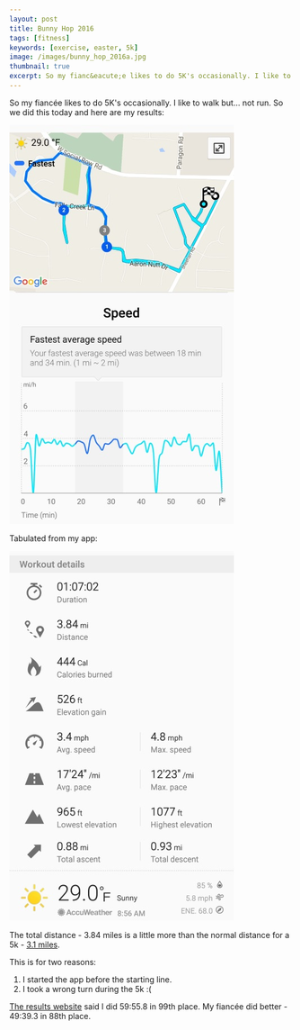 ```yaml
---
layout: post
title: Bunny Hop 2016
tags: [fitness]
keywords: [exercise, easter, 5k]
image: /images/bunny_hop_2016a.jpg
thumbnail: true
excerpt: So my fianc&eacute;e likes to do 5K's occasionally. I like to walk but... not run.
---
```


So my fianc&eacute;e likes to do 5K's occasionally. I like to walk but... not run. So we did this today and here are my results:

![Bunny Hop 2016](/images/bunny_hop_2016a.jpg)

Tabulated from my app:

![Bunny Hop 2016](/images/bunny_hop_2016b.jpg)

The total distance - 3.84 miles is a little more than the normal distance for a 5k - [3.1 miles](https://www.google.com/?searchl#q=5+kilometers+to+miles).

This is for two reasons:

1. I started the app before the starting line.
2. I took a wrong turn during the 5k :(

[The results website](http://www.speedy-feet.com/races/2016/0326/hop-ov.htm) said I did 59:55.8 in 99th place. My fianc&eacute;e did better - 49:39.3 in 88th place. 